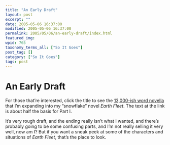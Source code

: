 ```yaml
---
title: "An Early Draft"
layout: post
excerpt: ""
date: 2005-05-06 16:37:00
modified: 2005-05-06 16:37:00
permalink: 2005/05/06/an-early-draft/index.html
featured_img: 
wpid: 765
taxonomy_terms_all: ["So It Goes"]
post_tag: []
category: ["So It Goes"]
tags: post
---
```


# An Early Draft

For those that’re interested, click the title to see the [13,000-ish word novella](http://www.writersbbs.com/members/vodou/silenthomestead.html) that I’m expanding into my “snowflake” novel *Earth Fleet*. The text at the link is about half the basis for Part I.

It’s very rough draft, and the ending really isn’t what I wanted, and there’s probably going to be some confusing parts, and I’m not really selling it very well, now am I? But if you want a sneak peek at some of the characters and situations of *Earth Fleet*, that’s the place to look.